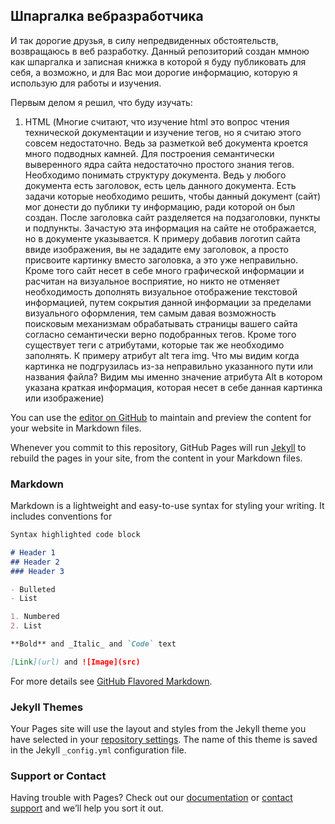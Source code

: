 ## Шпаргалка вебразработчика

И так дорогие друзья, в силу непредвиденных обстоятельств, возвращаюсь в веб разработку. Данный репозиторий создан ммною как шпаргалка и записная книжка в которой я буду публиковать для себя, а возможно, и для Вас мои дорогие информацию, которую я использую для работы и изучения.

Первым делом я решил, что буду изучать:

1. HTML (Многие считают, что изучение html это вопрос чтения технической документации и изучение тегов, но я считаю этого совсем недостаточно. Ведь за разметкой веб документа кроется много подводных камней. Для построения семантически выверенного ядра сайта недостаточно простого знания тегов. Необходимо понимать структуру документа. Ведь у любого документа есть заголовок, есть цель данного документа. Есть задачи которые необходимо решить, чтобы данный документ (сайт) мог донести до публики ту информацию, ради которой он был создан. После заголовка сайт разделяется на подзаголовки, пункты и подпункты. Зачастую эта информация на сайте не отображается, но в документе указывается. К примеру добавив логотип сайта ввиде изображения, вы не зададите ему заголовок, а просто присвоите картинку вместо заголовка, а это уже неправильно. Кроме того сайт несет в себе много графической информации и расчитан на визуальное восприятие, но никто не отменяет необходимость дополнять визуальное отображение текстовой информацией, путем сокрытия данной информации за пределами визуального оформления, тем самым давая возможность поисковым механизмам обрабатывать страницы вашего сайта согласно семантически верно подобранных тегов. Кроме того существует теги с атрибутами, которые так же необходимо заполнять. К примеру атрибут alt тега img. Что мы видим когда картинка не подгрузилась из-за неправильно указанного пути или названия файла? Видим мы именно значение атрибута Alt в котором указана краткая информация, которая несет в себе данная картинка или изображение)

You can use the [editor on GitHub](https://github.com/Gudron12/Gudron12.github.io/edit/main/README.md) to maintain and preview the content for your website in Markdown files.

Whenever you commit to this repository, GitHub Pages will run [Jekyll](https://jekyllrb.com/) to rebuild the pages in your site, from the content in your Markdown files.

### Markdown

Markdown is a lightweight and easy-to-use syntax for styling your writing. It includes conventions for

```markdown
Syntax highlighted code block

# Header 1
## Header 2
### Header 3

- Bulleted
- List

1. Numbered
2. List

**Bold** and _Italic_ and `Code` text

[Link](url) and ![Image](src)
```

For more details see [GitHub Flavored Markdown](https://guides.github.com/features/mastering-markdown/).

### Jekyll Themes

Your Pages site will use the layout and styles from the Jekyll theme you have selected in your [repository settings](https://github.com/Gudron12/Gudron12.github.io/settings). The name of this theme is saved in the Jekyll `_config.yml` configuration file.

### Support or Contact

Having trouble with Pages? Check out our [documentation](https://docs.github.com/categories/github-pages-basics/) or [contact support](https://support.github.com/contact) and we’ll help you sort it out.
